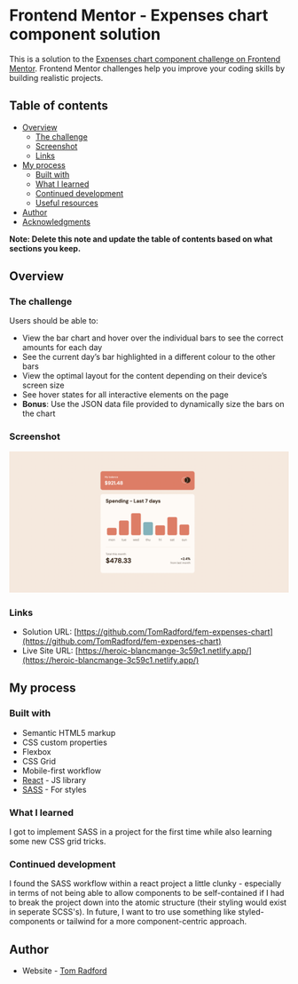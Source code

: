# Frontend Mentor - Expenses chart component solution

This is a solution to the [Expenses chart component challenge on Frontend Mentor](https://www.frontendmentor.io/challenges/expenses-chart-component-e7yJBUdjwt). Frontend Mentor challenges help you improve your coding skills by building realistic projects. 

## Table of contents

- [Overview](#overview)
  - [The challenge](#the-challenge)
  - [Screenshot](#screenshot)
  - [Links](#links)
- [My process](#my-process)
  - [Built with](#built-with)
  - [What I learned](#what-i-learned)
  - [Continued development](#continued-development)
  - [Useful resources](#useful-resources)
- [Author](#author)
- [Acknowledgments](#acknowledgments)

**Note: Delete this note and update the table of contents based on what sections you keep.**

## Overview

### The challenge

Users should be able to:

- View the bar chart and hover over the individual bars to see the correct amounts for each day
- See the current day’s bar highlighted in a different colour to the other bars
- View the optimal layout for the content depending on their device’s screen size
- See hover states for all interactive elements on the page
- **Bonus**: Use the JSON data file provided to dynamically size the bars on the chart

### Screenshot

![](./screenshot.png)


### Links

- Solution URL: [https://github.com/TomRadford/fem-expenses-chart](https://github.com/TomRadford/fem-expenses-chart)
- Live Site URL: [https://heroic-blancmange-3c59c1.netlify.app/](https://heroic-blancmange-3c59c1.netlify.app/)

## My process

### Built with

- Semantic HTML5 markup
- CSS custom properties
- Flexbox
- CSS Grid
- Mobile-first workflow
- [React](https://reactjs.org/) - JS library
- [SASS](https://sass-lang.com/) - For styles



### What I learned

I got to implement SASS in a project for the first time while also learning some new CSS grid tricks.


### Continued development

I found the SASS workflow within a react project a little clunky - especially in terms of not being able to allow components to be self-contained if I had to break the project down into the atomic structure (their styling would exist in seperate SCSS's). In future, I want to tro use something like styled-components or tailwind for a more component-centric approach.

## Author

- Website - [Tom Radford](https://tomradford.co.za)

